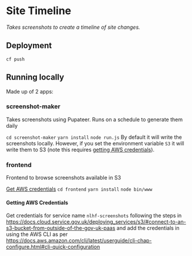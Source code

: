 # Site Timeline

_Takes screenshots to create a timeline of site changes._

## Deployment
`cf push`

## Running locally
Made up of 2 apps:

### screenshot-maker
Takes screenshots using Pupateer. Runs on a schedule to generate them daily

`cd screenshot-maker`
`yarn install`
`node run.js`
By default it will write the screenshots locally. However, if you set the environment variable `S3` it will write them to S3 (note this requires [getting AWS credentials](#getting-aws-credentials)).

### frontend
Frontend to browse screenshots available in S3

[Get AWS credentials](#getting-aws-credentials)
`cd frontend`
`yarn install`
`node bin/www`

#### Getting AWS Credentials
Get credentials for service name `nlhf-screenshots` following the steps in https://docs.cloud.service.gov.uk/deploying_services/s3/#connect-to-an-s3-bucket-from-outside-of-the-gov-uk-paas and add the credentials in using the AWS CLI as per https://docs.aws.amazon.com/cli/latest/userguide/cli-chap-configure.html#cli-quick-configuration